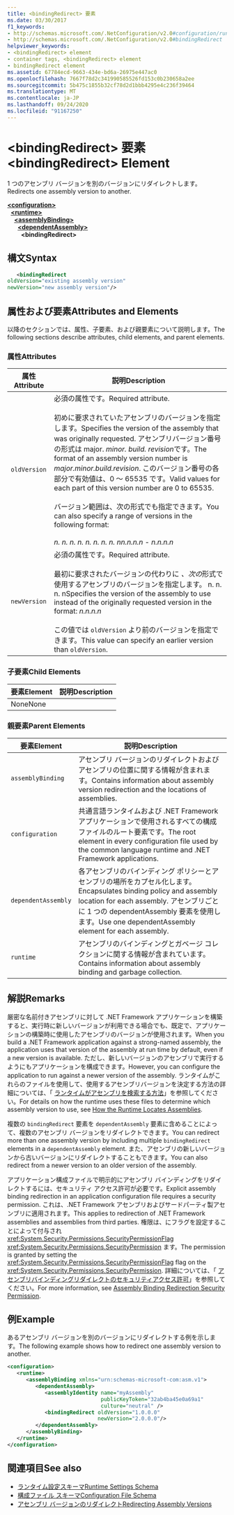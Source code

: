 ```yaml
---
title: <bindingRedirect> 要素
ms.date: 03/30/2017
f1_keywords:
- http://schemas.microsoft.com/.NetConfiguration/v2.0#configuration/runtime/assemblyBinding/dependentAssembly/bindingRedirect
- http://schemas.microsoft.com/.NetConfiguration/v2.0#bindingRedirect
helpviewer_keywords:
- <bindingRedirect> element
- container tags, <bindingRedirect> element
- bindingRedirect element
ms.assetid: 67784ecd-9663-434e-bd6a-26975e447ac0
ms.openlocfilehash: 7667f78d2c341990585526fd153c0b230658a2ee
ms.sourcegitcommit: 5b475c1855b32cf78d2d1bbb4295e4c236f39464
ms.translationtype: MT
ms.contentlocale: ja-JP
ms.lasthandoff: 09/24/2020
ms.locfileid: "91167250"
---
```

# <a name="bindingredirect-element"></a><span data-ttu-id="6d0cd-102">\<bindingRedirect> 要素</span><span class="sxs-lookup"><span data-stu-id="6d0cd-102">\<bindingRedirect> Element</span></span>

<span data-ttu-id="6d0cd-103">1 つのアセンブリ バージョンを別のバージョンにリダイレクトします。</span><span class="sxs-lookup"><span data-stu-id="6d0cd-103">Redirects one assembly version to another.</span></span>  
  
[**\<configuration>**](../configuration-element.md)\
&nbsp;&nbsp;[**\<runtime>**](runtime-element.md)\
&nbsp;&nbsp;&nbsp;&nbsp;[**\<assemblyBinding>**](assemblybinding-element-for-runtime.md)\
&nbsp;&nbsp;&nbsp;&nbsp;&nbsp;&nbsp;[**\<dependentAssembly>**](dependentassembly-element.md)\
&nbsp;&nbsp;&nbsp;&nbsp;&nbsp;&nbsp;&nbsp;&nbsp;**\<bindingRedirect>**  
  
## <a name="syntax"></a><span data-ttu-id="6d0cd-104">構文</span><span class="sxs-lookup"><span data-stu-id="6d0cd-104">Syntax</span></span>  
  
```xml  
   <bindingRedirect
oldVersion="existing assembly version"  
newVersion="new assembly version"/>  
```  
  
## <a name="attributes-and-elements"></a><span data-ttu-id="6d0cd-105">属性および要素</span><span class="sxs-lookup"><span data-stu-id="6d0cd-105">Attributes and Elements</span></span>  

 <span data-ttu-id="6d0cd-106">以降のセクションでは、属性、子要素、および親要素について説明します。</span><span class="sxs-lookup"><span data-stu-id="6d0cd-106">The following sections describe attributes, child elements, and parent elements.</span></span>  
  
### <a name="attributes"></a><span data-ttu-id="6d0cd-107">属性</span><span class="sxs-lookup"><span data-stu-id="6d0cd-107">Attributes</span></span>  
  
|<span data-ttu-id="6d0cd-108">属性</span><span class="sxs-lookup"><span data-stu-id="6d0cd-108">Attribute</span></span>|<span data-ttu-id="6d0cd-109">説明</span><span class="sxs-lookup"><span data-stu-id="6d0cd-109">Description</span></span>|  
|---------------|-----------------|  
|`oldVersion`|<span data-ttu-id="6d0cd-110">必須の属性です。</span><span class="sxs-lookup"><span data-stu-id="6d0cd-110">Required attribute.</span></span><br /><br /> <span data-ttu-id="6d0cd-111">初めに要求されていたアセンブリのバージョンを指定します。</span><span class="sxs-lookup"><span data-stu-id="6d0cd-111">Specifies the version of the assembly that was originally requested.</span></span> <span data-ttu-id="6d0cd-112">アセンブリバージョン番号の形式は major. *minor. build. revision*です。</span><span class="sxs-lookup"><span data-stu-id="6d0cd-112">The format of an assembly version number is *major.minor.build.revision*.</span></span> <span data-ttu-id="6d0cd-113">このバージョン番号の各部分で有効値は、0 ～ 65535 です。</span><span class="sxs-lookup"><span data-stu-id="6d0cd-113">Valid values for each part of this version number are 0 to 65535.</span></span><br /><br /> <span data-ttu-id="6d0cd-114">バージョン範囲は、次の形式でも指定できます。</span><span class="sxs-lookup"><span data-stu-id="6d0cd-114">You can also specify a range of versions in the following format:</span></span><br /><br /> <span data-ttu-id="6d0cd-115">*n. n. n. n. n. n. n. n. n*</span><span class="sxs-lookup"><span data-stu-id="6d0cd-115">*n.n.n.n - n.n.n.n*</span></span>|  
|`newVersion`|<span data-ttu-id="6d0cd-116">必須の属性です。</span><span class="sxs-lookup"><span data-stu-id="6d0cd-116">Required attribute.</span></span><br /><br /> <span data-ttu-id="6d0cd-117">最初に要求されたバージョンの代わりに *、次の*形式で使用するアセンブリのバージョンを指定します。 n. n. n. n</span><span class="sxs-lookup"><span data-stu-id="6d0cd-117">Specifies the version of the assembly to use instead of the originally requested version in the format: *n.n.n.n*</span></span><br /><br /> <span data-ttu-id="6d0cd-118">この値では `oldVersion` より前のバージョンを指定できます。</span><span class="sxs-lookup"><span data-stu-id="6d0cd-118">This value can specify an earlier version than `oldVersion`.</span></span>|  
  
### <a name="child-elements"></a><span data-ttu-id="6d0cd-119">子要素</span><span class="sxs-lookup"><span data-stu-id="6d0cd-119">Child Elements</span></span>  
  
|<span data-ttu-id="6d0cd-120">要素</span><span class="sxs-lookup"><span data-stu-id="6d0cd-120">Element</span></span>|<span data-ttu-id="6d0cd-121">説明</span><span class="sxs-lookup"><span data-stu-id="6d0cd-121">Description</span></span>|  
|-------------|-----------------|  
|<span data-ttu-id="6d0cd-122">None</span><span class="sxs-lookup"><span data-stu-id="6d0cd-122">None</span></span>||  
  
### <a name="parent-elements"></a><span data-ttu-id="6d0cd-123">親要素</span><span class="sxs-lookup"><span data-stu-id="6d0cd-123">Parent Elements</span></span>  
  
|<span data-ttu-id="6d0cd-124">要素</span><span class="sxs-lookup"><span data-stu-id="6d0cd-124">Element</span></span>|<span data-ttu-id="6d0cd-125">説明</span><span class="sxs-lookup"><span data-stu-id="6d0cd-125">Description</span></span>|  
|-------------|-----------------|  
|`assemblyBinding`|<span data-ttu-id="6d0cd-126">アセンブリ バージョンのリダイレクトおよびアセンブリの位置に関する情報が含まれます。</span><span class="sxs-lookup"><span data-stu-id="6d0cd-126">Contains information about assembly version redirection and the locations of assemblies.</span></span>|  
|`configuration`|<span data-ttu-id="6d0cd-127">共通言語ランタイムおよび .NET Framework アプリケーションで使用されるすべての構成ファイルのルート要素です。</span><span class="sxs-lookup"><span data-stu-id="6d0cd-127">The root element in every configuration file used by the common language runtime and .NET Framework applications.</span></span>|  
|`dependentAssembly`|<span data-ttu-id="6d0cd-128">各アセンブリのバインディング ポリシーとアセンブリの場所をカプセル化します。</span><span class="sxs-lookup"><span data-stu-id="6d0cd-128">Encapsulates binding policy and assembly location for each assembly.</span></span> <span data-ttu-id="6d0cd-129">アセンブリごとに 1 つの dependentAssembly 要素を使用します。</span><span class="sxs-lookup"><span data-stu-id="6d0cd-129">Use one dependentAssembly element for each assembly.</span></span>|  
|`runtime`|<span data-ttu-id="6d0cd-130">アセンブリのバインディングとガベージ コレクションに関する情報が含まれています。</span><span class="sxs-lookup"><span data-stu-id="6d0cd-130">Contains information about assembly binding and garbage collection.</span></span>|  
  
## <a name="remarks"></a><span data-ttu-id="6d0cd-131">解説</span><span class="sxs-lookup"><span data-stu-id="6d0cd-131">Remarks</span></span>  

 <span data-ttu-id="6d0cd-132">厳密な名前付きアセンブリに対して .NET Framework アプリケーションを構築すると、実行時に新しいバージョンが利用できる場合でも、既定で、アプリケーションの構築時に使用したアセンブリのバージョンが使用されます。</span><span class="sxs-lookup"><span data-stu-id="6d0cd-132">When you build a .NET Framework application against a strong-named assembly, the application uses that version of the assembly at run time by default, even if a new version is available.</span></span> <span data-ttu-id="6d0cd-133">ただし、新しいバージョンのアセンブリで実行するようにもアプリケーションを構成できます。</span><span class="sxs-lookup"><span data-stu-id="6d0cd-133">However, you can configure the application to run against a newer version of the assembly.</span></span> <span data-ttu-id="6d0cd-134">ランタイムがこれらのファイルを使用して、使用するアセンブリバージョンを決定する方法の詳細については、「 [ランタイムがアセンブリを検索する方法](../../../deployment/how-the-runtime-locates-assemblies.md)」を参照してください。</span><span class="sxs-lookup"><span data-stu-id="6d0cd-134">For details on how the runtime uses these files to determine which assembly version to use, see [How the Runtime Locates Assemblies](../../../deployment/how-the-runtime-locates-assemblies.md).</span></span>  
  
 <span data-ttu-id="6d0cd-135">複数の `bindingRedirect` 要素を `dependentAssembly` 要素に含めることによって、複数のアセンブリ バージョンをリダイレクトできます。</span><span class="sxs-lookup"><span data-stu-id="6d0cd-135">You can redirect more than one assembly version by including multiple `bindingRedirect` elements in a `dependentAssembly` element.</span></span> <span data-ttu-id="6d0cd-136">また、アセンブリの新しいバージョンから古いバージョンにリダイレクトすることもできます。</span><span class="sxs-lookup"><span data-stu-id="6d0cd-136">You can also redirect from a newer version to an older version of the assembly.</span></span>  
  
 <span data-ttu-id="6d0cd-137">アプリケーション構成ファイルで明示的にアセンブリ バインディングをリダイレクトするには、セキュリティ アクセス許可が必要です。</span><span class="sxs-lookup"><span data-stu-id="6d0cd-137">Explicit assembly binding redirection in an application configuration file requires a security permission.</span></span> <span data-ttu-id="6d0cd-138">これは、.NET Framework アセンブリおよびサードパーティ製アセンブリに適用されます。</span><span class="sxs-lookup"><span data-stu-id="6d0cd-138">This applies to redirection of .NET Framework assemblies and assemblies from third parties.</span></span> <span data-ttu-id="6d0cd-139">権限は、にフラグを設定することによって付与され <xref:System.Security.Permissions.SecurityPermissionFlag> <xref:System.Security.Permissions.SecurityPermission> ます。</span><span class="sxs-lookup"><span data-stu-id="6d0cd-139">The permission is granted by setting the <xref:System.Security.Permissions.SecurityPermissionFlag> flag on the <xref:System.Security.Permissions.SecurityPermission>.</span></span> <span data-ttu-id="6d0cd-140">詳細については、「 [アセンブリバインディングリダイレクトのセキュリティアクセス許可](../../assembly-binding-redirection-security-permission.md)」を参照してください。</span><span class="sxs-lookup"><span data-stu-id="6d0cd-140">For more information, see [Assembly Binding Redirection Security Permission](../../assembly-binding-redirection-security-permission.md).</span></span>  
  
## <a name="example"></a><span data-ttu-id="6d0cd-141">例</span><span class="sxs-lookup"><span data-stu-id="6d0cd-141">Example</span></span>  

 <span data-ttu-id="6d0cd-142">あるアセンブリ バージョンを別のバージョンにリダイレクトする例を示します。</span><span class="sxs-lookup"><span data-stu-id="6d0cd-142">The following example shows how to redirect one assembly version to another.</span></span>  
  
```xml  
<configuration>  
   <runtime>  
      <assemblyBinding xmlns="urn:schemas-microsoft-com:asm.v1">  
         <dependentAssembly>  
            <assemblyIdentity name="myAssembly"  
                              publicKeyToken="32ab4ba45e0a69a1"  
                              culture="neutral" />  
            <bindingRedirect oldVersion="1.0.0.0"  
                             newVersion="2.0.0.0"/>  
         </dependentAssembly>  
      </assemblyBinding>  
   </runtime>  
</configuration>  
```  
  
## <a name="see-also"></a><span data-ttu-id="6d0cd-143">関連項目</span><span class="sxs-lookup"><span data-stu-id="6d0cd-143">See also</span></span>

- [<span data-ttu-id="6d0cd-144">ランタイム設定スキーマ</span><span class="sxs-lookup"><span data-stu-id="6d0cd-144">Runtime Settings Schema</span></span>](index.md)
- [<span data-ttu-id="6d0cd-145">構成ファイル スキーマ</span><span class="sxs-lookup"><span data-stu-id="6d0cd-145">Configuration File Schema</span></span>](../index.md)
- [<span data-ttu-id="6d0cd-146">アセンブリ バージョンのリダイレクト</span><span class="sxs-lookup"><span data-stu-id="6d0cd-146">Redirecting Assembly Versions</span></span>](../../redirect-assembly-versions.md)

